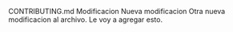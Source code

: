  CONTRIBUTING.md
 Modificacion
 Nueva modificacion
 Otra nueva modificacion al archivo.
 Le voy a agregar esto.